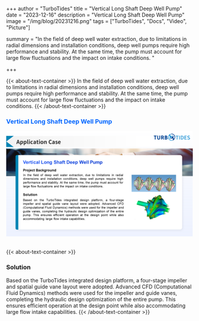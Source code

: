 +++
author = "TurboTides"
title = "Vertical Long Shaft Deep Well Pump"
date = "2023-12-16"
description = "Vertical Long Shaft Deep Well Pump"
image = "/img/blog/20231216.png"
tags = ["TurboTides", "Docs", "Video", "Picture"]

summary = "In the field of deep well water extraction, due to limitations in radial dimensions and installation conditions, deep well pumps require high performance and stability. At the same time, the pump must account for large flow fluctuations and the impact on intake conditions. <!--more-->"

+++

{{< about-text-container >}}
In the field of deep well water extraction, due to limitations in radial dimensions and installation conditions, deep well pumps require high performance and stability. At the same time, the pump must account for large flow fluctuations and the impact on intake conditions.
{{< /about-text-container >}}


<h3 style="color: #0066FF;">Vertical Long Shaft Deep Well Pump</h3>
<div style="display: flex; justify-content: center;">
    <img src="/img/blog/case picture/幻灯片14.PNG" alt="Vertical Long Shaft Deep Well Pump" style="margin-top: 0; margin-bottom: 1.4em; max-width: 100%;">
</div>


{{< about-text-container >}}
### Solution
Based on the TurboTides integrated design platform, a four-stage impeller and spatial guide vane layout were adopted. Advanced CFD (Computational Fluid Dynamics) methods were used for the impeller and guide vanes, completing the hydraulic design optimization of the entire pump. This ensures efficient operation at the design point while also accommodating large flow intake capabilities.
{{< /about-text-container >}}
